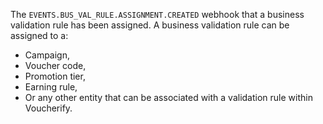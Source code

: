 The `EVENTS.BUS_VAL_RULE.ASSIGNMENT.CREATED` webhook that a business validation rule has been assigned. A business validation rule can be assigned to a:
- Campaign,
- Voucher code,
- Promotion tier,
- Earning rule,
- Or any other entity that can be associated with a validation rule within Voucherify.